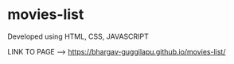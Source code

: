 # movies-list
Developed using HTML, CSS, JAVASCRIPT

LINK TO PAGE --> https://bhargav-guggilapu.github.io/movies-list/
